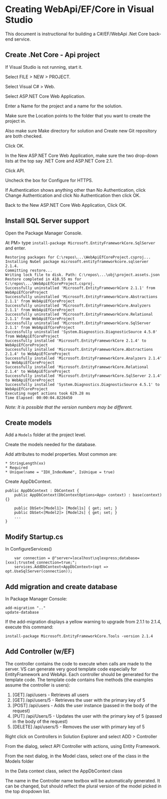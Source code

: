# Creating WebApi/EF/Core in Visual Studio

This document is instructional for building a C#/EF/WebApi .Net Core back-end service.

## Create .Net Core - Api project

If Visual Studio is not running, start it.

Select FILE > NEW > PROJECT.

Select Visual C# > Web.

Select ASP.NET Core Web Application. 

Enter a Name for the project and a name for the solution. 

Make sure the Location points to the folder that you want to create the project in. 

Also make sure Make directory for solution and Create new Git repository are both checked. 

Click OK.

In the New ASP.NET Core Web Application, make sure the two drop-down lists at the top say .NET Core and ASP.NET Core 2.1. 

Click API. 

Uncheck the box for Configure for HTTPS. 

If Authentication shows anything other than No Authentication, click Change Authentication and click No Authentication then click OK. 

Back to the New ASP.NET Core Web Application, Click OK.

## Install SQL Server support

Open the Package Manager Console.

At PM> type `install-package Microsoft.EntityFrameworkCore.SqlServer` and enter.

```
Restoring packages for C:\repos\...\WebApiEfCoreProject.csproj...
Installing NuGet package microsoft.entityframeworkcore.sqlserver 2.1.4.
Committing restore...
Writing lock file to disk. Path: C:\repos\...\obj\project.assets.json
Restore completed in 410.55 ms for C:\repos\...\WebApiEfCoreProject.csproj.
Successfully uninstalled 'Microsoft.EntityFrameworkCore 2.1.1' from WebApiEfCoreProject
Successfully uninstalled 'Microsoft.EntityFrameworkCore.Abstractions 2.1.1' from WebApiEfCoreProject
Successfully uninstalled 'Microsoft.EntityFrameworkCore.Analyzers 2.1.1' from WebApiEfCoreProject
Successfully uninstalled 'Microsoft.EntityFrameworkCore.Relational 2.1.1' from WebApiEfCoreProject
Successfully uninstalled 'Microsoft.EntityFrameworkCore.SqlServer 2.1.1' from WebApiEfCoreProject
Successfully uninstalled 'System.Diagnostics.DiagnosticSource 4.5.0' from WebApiEfCoreProject
Successfully installed 'Microsoft.EntityFrameworkCore 2.1.4' to WebApiEfCoreProject
Successfully installed 'Microsoft.EntityFrameworkCore.Abstractions 2.1.4' to WebApiEfCoreProject
Successfully installed 'Microsoft.EntityFrameworkCore.Analyzers 2.1.4' to WebApiEfCoreProject
Successfully installed 'Microsoft.EntityFrameworkCore.Relational 2.1.4' to WebApiEfCoreProject
Successfully installed 'Microsoft.EntityFrameworkCore.SqlServer 2.1.4' to WebApiEfCoreProject
Successfully installed 'System.Diagnostics.DiagnosticSource 4.5.1' to WebApiEfCoreProject
Executing nuget actions took 629.28 ms
Time Elapsed: 00:00:04.8226450
```

_Note: It is possible that the version numbers may be different._

## Create models

Add a `Models` folder at the project level.

Create the models needed for the database.

Add attributes to model properties. Most common are:

    * StringLength(xx)
    * Required
    * Unique(name = "IDX_IndexName", IsUnique = true)

Create AppDbContext.

```
public AppDbContext : DbContext {
    public AppDbContext(DbContextOptions<App> context) : base(context) {}

    public DbSet<[Model1]> [Model1s] { get; set; }
    public DbSet<[Model2]> [Model2s] { get; set; }
    ...
}
```

## Modify Startup.cs

In ConfigureServices()

```
    var connection = @"server=localhost\sqlexpress;database=[xxx];trusted_connection=true;";
    services.AddDbContext<AppDbContext>(opt => opt.UseSqlServer(connection));
```

## Add migration and create database

In Package Manager Console:

```
add-migration ".."
update-database
```

If the add-migration displays a yellow warning to upgrade from 2.1.1 to 2.1.4, execute this command:

```
install-package Microsoft.EntityFrameworkCore.Tools -version 2.1.4
```

## Add Controller (w/EF)

The controller contains the code to execute when calls are made to the server. VS can generate very good template code especially for EntityFramework and WebApi. Each controller should be generated for the template code. The template code contains five methods (the examples assume the controller is users):

1. [GET] /api/users - Retrieves all users
2. [GET] /api/users/5 - Retrieves the user with the primary key of 5
3. [POST] /api/users - Adds the user instance (passed in the body of the request)
4. [PUT] /api/Users/5 - Updates the user with the primary key of 5 (passed in the body of the request)
5. [DELETE] /api/users/5 - Removes the user with primary key of 5

Right click on Controllers in Solution Explorer and select ADD > Controller

From the dialog, select API Controller with actions, using Entity Framework.

From the next dialog, in the Model class, select one of the class in the Models folder

In the Data context class, select the AppDbContext class

The name in the Controller name textbox will be automatically generated. It can be changed, but should reflect the plural version of the model picked in the top dropdown list.

